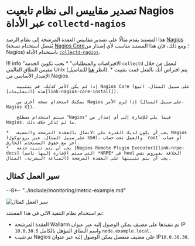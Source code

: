 [img-collectd-nagios]: ../../images/monitoring/collectd-nagios.png

[link-nagios]: https://www.nagios.org/
[link-nagios-core]: https://www.nagios.org/downloads/nagios-core/
[link-collectd-nagios]: https://collectd.org/wiki/index.php/Collectd-nagios
[link-nagios-core-install]: https://support.nagios.com/kb/article/nagios-core-installing-nagios-core-from-source-96.html
[link-nrpe-docs]: https://github.com/NagiosEnterprises/nrpe/blob/master/README.md
[link-visudo]: https://www.sudo.ws/man/1.8.17/visudo.man.html
[link-collectd-docs]: https://www.collectd.org/documentation/manpages/collectd-nagios.html
[link-nrpe-readme]: https://github.com/NagiosEnterprises/nrpe
[link-nrpe-pdf]: https://assets.nagios.com/downloads/nagioscore/docs/nrpe/NRPE.pdf
[link-metric]: ../../admin-en/monitoring/available-metrics.md#number-of-requests

[doc-gauge-abnormal]: available-metrics.md#number-of-requests
[doc-unixsock]: fetching-metrics.md#exporting-metrics-using-the-collectd-nagios-utility

[anchor-header-7]: #7-add-commands-to-the-nrpe-service-configuration-file-on-the-filter-node-to-get-the-required-metrics

# تصدير مقاييس الى نظام تابعيت Nagios عبر الأداة `collectd-nagios`

هذا المستند يقدم مثالًا على تصدير مقاييس العقدة المرشحة إلى نظام الرصد [Nagios][link-nagios] (يُفضل استخدام نسخة [Nagios Core][link-nagios-core]؛ ومع ذلك، فإن هذا المستند مناسب لأي إصدار من Nagios) باستخدام الأداة [`collectd-nagios`][link-collectd-nagios].

!!! info "الافتراضات والمتطلبات"
    *   يجب تكوين الخدمة `collectd` لتعمل من خلال مقبس النطاق العالمي Unix (انظر [هنا][doc-unixsock] للتفاصيل).
    *   يتم افتراض أنك بالفعل قمت بتثبيت الإصدار الأساسي من Nagios.
        
        إذا لم يكن الأمر كذلك، قم بتثبيت Nagios Core (على سبيل المثال، اتبع هذه [التعليمات][link-nagios-core-install]).
    
        يمكنك استخدام نسخة أخرى من Nagios إذا لزم الأمر (على سبيل المثال، Nagios XI).
        
        سيتم استخدام مصطلح "Nagios" فيما يلي للإشارة إلى أي إصدار من Nagios، ما لم يُذكر خلاف ذلك.
        
    *   يجب أن يكون لديك القدرة على الاتصال بالعقدة المرشحة والمضيف Nagios (على سبيل المثال، عبر بروتوكول SSH)، والعمل تحت حساب `root` أو حساب آخر مع حقوق المستخدم الخارق.
    *   يجب أن يتم تثبيت خدمة [Nagios Remote Plugin Executor][link-nrpe-docs] (التي سيتم الإشارة إليها باسم *NRPE* في heel الخلافة بفيروس نقص المناعة البشرية، المثال) يجب أن يتم تثبيتها على العقدة المرشحة.

##  سير العمل كمثال

--8<-- "../include/monitoring/metric-example.md"

![سير العمل كمثال][img-collectd-nagios]

تم استخدام نظام التنفيذ الآتي في هذا المستند:

*   العقدة المرشحة Wallarm تم تنفيذها على مضيف يمكن الوصول إليه عبر عنوان IP `10.0.30.5` واسم النطاق المؤهل بالكامل `node.example.local`.
*   تم تثبيت Nagios على مضيف منفصل يمكن الوصول إليه عبر عنوان IP`10.0.30.30`.